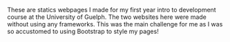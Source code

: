 These are statics webpages I made for my first year intro to development course
at the University of Guelph. The two websites here were made without using any
frameworks. This was the main challenge for me as I was so accustomed to using 
Bootstrap to style my pages! 
